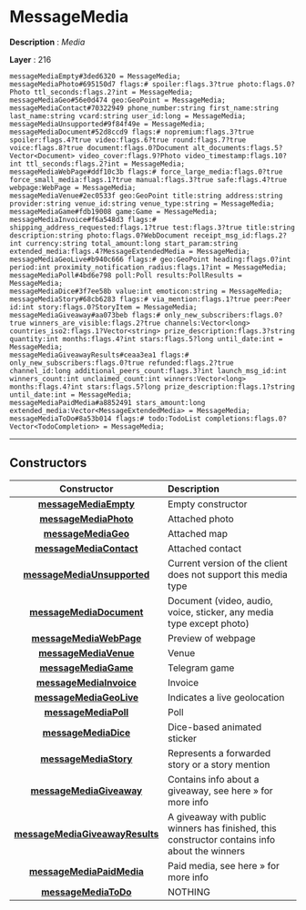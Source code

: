 # MessageMedia

**Description** : *Media*

**Layer** : 216

```tl
messageMediaEmpty#3ded6320 = MessageMedia;
messageMediaPhoto#695150d7 flags:# spoiler:flags.3?true photo:flags.0?Photo ttl_seconds:flags.2?int = MessageMedia;
messageMediaGeo#56e0d474 geo:GeoPoint = MessageMedia;
messageMediaContact#70322949 phone_number:string first_name:string last_name:string vcard:string user_id:long = MessageMedia;
messageMediaUnsupported#9f84f49e = MessageMedia;
messageMediaDocument#52d8ccd9 flags:# nopremium:flags.3?true spoiler:flags.4?true video:flags.6?true round:flags.7?true voice:flags.8?true document:flags.0?Document alt_documents:flags.5?Vector<Document> video_cover:flags.9?Photo video_timestamp:flags.10?int ttl_seconds:flags.2?int = MessageMedia;
messageMediaWebPage#ddf10c3b flags:# force_large_media:flags.0?true force_small_media:flags.1?true manual:flags.3?true safe:flags.4?true webpage:WebPage = MessageMedia;
messageMediaVenue#2ec0533f geo:GeoPoint title:string address:string provider:string venue_id:string venue_type:string = MessageMedia;
messageMediaGame#fdb19008 game:Game = MessageMedia;
messageMediaInvoice#f6a548d3 flags:# shipping_address_requested:flags.1?true test:flags.3?true title:string description:string photo:flags.0?WebDocument receipt_msg_id:flags.2?int currency:string total_amount:long start_param:string extended_media:flags.4?MessageExtendedMedia = MessageMedia;
messageMediaGeoLive#b940c666 flags:# geo:GeoPoint heading:flags.0?int period:int proximity_notification_radius:flags.1?int = MessageMedia;
messageMediaPoll#4bd6e798 poll:Poll results:PollResults = MessageMedia;
messageMediaDice#3f7ee58b value:int emoticon:string = MessageMedia;
messageMediaStory#68cb6283 flags:# via_mention:flags.1?true peer:Peer id:int story:flags.0?StoryItem = MessageMedia;
messageMediaGiveaway#aa073beb flags:# only_new_subscribers:flags.0?true winners_are_visible:flags.2?true channels:Vector<long> countries_iso2:flags.1?Vector<string> prize_description:flags.3?string quantity:int months:flags.4?int stars:flags.5?long until_date:int = MessageMedia;
messageMediaGiveawayResults#ceaa3ea1 flags:# only_new_subscribers:flags.0?true refunded:flags.2?true channel_id:long additional_peers_count:flags.3?int launch_msg_id:int winners_count:int unclaimed_count:int winners:Vector<long> months:flags.4?int stars:flags.5?long prize_description:flags.1?string until_date:int = MessageMedia;
messageMediaPaidMedia#a8852491 stars_amount:long extended_media:Vector<MessageExtendedMedia> = MessageMedia;
messageMediaToDo#8a53b014 flags:# todo:TodoList completions:flags.0?Vector<TodoCompletion> = MessageMedia;
```

---

## Constructors

| Constructor | Description |
| :---: | :--- |
| [**messageMediaEmpty**](constructor/messageMediaEmpty) | Empty constructor |
| [**messageMediaPhoto**](constructor/messageMediaPhoto) | Attached photo |
| [**messageMediaGeo**](constructor/messageMediaGeo) | Attached map |
| [**messageMediaContact**](constructor/messageMediaContact) | Attached contact |
| [**messageMediaUnsupported**](constructor/messageMediaUnsupported) | Current version of the client does not support this media type |
| [**messageMediaDocument**](constructor/messageMediaDocument) | Document (video, audio, voice, sticker, any media type except photo) |
| [**messageMediaWebPage**](constructor/messageMediaWebPage) | Preview of webpage |
| [**messageMediaVenue**](constructor/messageMediaVenue) | Venue |
| [**messageMediaGame**](constructor/messageMediaGame) | Telegram game |
| [**messageMediaInvoice**](constructor/messageMediaInvoice) | Invoice |
| [**messageMediaGeoLive**](constructor/messageMediaGeoLive) | Indicates a live geolocation |
| [**messageMediaPoll**](constructor/messageMediaPoll) | Poll |
| [**messageMediaDice**](constructor/messageMediaDice) | Dice-based animated sticker |
| [**messageMediaStory**](constructor/messageMediaStory) | Represents a forwarded story or a story mention |
| [**messageMediaGiveaway**](constructor/messageMediaGiveaway) | Contains info about a giveaway, see here » for more info |
| [**messageMediaGiveawayResults**](constructor/messageMediaGiveawayResults) | A giveaway with public winners has finished, this constructor contains info about the winners |
| [**messageMediaPaidMedia**](constructor/messageMediaPaidMedia) | Paid media, see here » for more info |
| [**messageMediaToDo**](constructor/messageMediaToDo) | NOTHING |